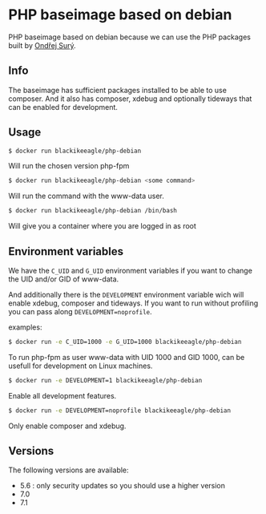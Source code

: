 PHP baseimage based on debian
=============================

PHP baseimage based on debian because we can use the PHP packages built by
[Ondřej Surý](https://deb.sury.org/).

Info
----

The baseimage has sufficient packages installed to be able to use composer. And
it also has composer, xdebug and optionally tideways that can be enabled for
development.

Usage
-----

~~~ sh
$ docker run blackikeeagle/php-debian
~~~

Will run the chosen version php-fpm

~~~ sh
$ docker run blackikeeagle/php-debian <some command>
~~~

Will run the command with the www-data user.

~~~ sh
$ docker run blackikeeagle/php-debian /bin/bash
~~~

Will give you a container where you are logged in as root

Environment variables
---------------------

We have the `C_UID` and `G_UID` environment variables if you want to change the
UID and/or GID of www-data.

And additionally there is the `DEVELOPMENT` environment variable wich will
enable xdebug, composer and tideways. If you want to run without profiling you
can pass along `DEVELOPMENT=noprofile`.

examples:

~~~ sh
$ docker run -e C_UID=1000 -e G_UID=1000 blackikeeagle/php-debian
~~~

To run php-fpm as user www-data with UID 1000 and GID 1000, can be usefull for
development on Linux machines.

~~~ sh
$ docker run -e DEVELOPMENT=1 blackikeeagle/php-debian
~~~

Enable all development features.

~~~ sh
$ docker run -e DEVELOPMENT=noprofile blackikeeagle/php-debian
~~~

Only enable composer and xdebug.

Versions
--------

The following versions are available:
- 5.6 : only security updates so you should use a higher version
- 7.0
- 7.1

